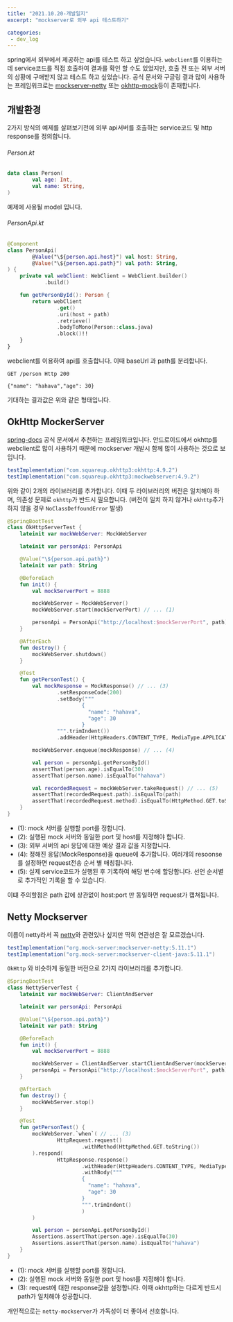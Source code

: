 ```yaml
---
title: "2021.10.20-개발일지"
excerpt: "mockserver로 외부 api 테스트하기"

categories:
 - dev_log
---
```


spring에서 외부에서 제공하는 api를 테스트 하고 싶었습니다. `webclient`를 이용하는데 service코드를 직접 호출하여 결과를 확인 할 수도 있었지만, 호출 전 또는 외부 서버의 상황에 구애받지 않고 테스트 하고 싶었습니다. 공식 문서와 구글링 결과 많이 사용하는 프레임워크로는 [mockserver-netty](https://www.mock-server.com/) 또는 [okhttp-mock](https://github.com/square/okhttp/tree/master/mockwebserver)등이 존재합니다. 


## 개발환경
2가지 방식의 예제를 살펴보기전에 외부 api서버를 호출하는 service코드 및 http response를 정의합니다.

###### Person.kt
```kotlin
data class Person(
        val age: Int,
        val name: String,
)
```

예제에 사용될 model 입니다.

###### PersonApi.kt
```kotlin
@Component
class PersonApi(
        @Value("\${person.api.host}") val host: String,
        @Value("\${person.api.path}") val path: String,
) {
    private val webClient: WebClient = WebClient.builder()
            .build()

    fun getPersonById(): Person {
        return webClient
                .get()
                .uri(host + path)
                .retrieve()
                .bodyToMono(Person::class.java)
                .block()!!
    }
}
```
webclient를 이용하여 api를 호출합니다. 이때 baseUrl 과 path를 분리합니다.

```http
GET /person Http 200 

{"name": "hahava","age": 30}
```

기대하는 결과값은 위와 같은 형태입니다.

## OkHttp MockerServer
[spring-docs](https://docs.spring.io/spring-framework/docs/current/reference/html/web-reactive.html#webflux-client-testing) 공식 문서에서 추천하는 프레임워크입니다. 안드로이드에서 okhttp를 webclient로 많이 사용하기 때문에 mockserver 개발시 함께 많이 사용하는 것으로 보입니다.


```gradle
testImplementation("com.squareup.okhttp3:okhttp:4.9.2")
testImplementation("com.squareup.okhttp3:mockwebserver:4.9.2")
```

위와 같이 2개의 라이브러리를 추가합니다. 이때 두 라이브러리의 버전은 일치해야 하며, 의존성 문제로 `okhttp`가 반드시 필요합니다. (버전이 일치 하지 않거나 `okhttp`추가 하지 않을 경우 `NoClassDeffoundError` 발생)

```kotlin
@SpringBootTest
class OkHttpServerTest {
    lateinit var mockWebServer: MockWebServer

    lateinit var personApi: PersonApi

    @Value("\${person.api.path}")
    lateinit var path: String

    @BeforeEach
    fun init() {
        val mockServerPort = 8888

        mockWebServer = MockWebServer()
        mockWebServer.start(mockServerPort) // ... (1)

        personApi = PersonApi("http://localhost:$mockServerPort", path) // ... (2)
    }

    @AfterEach
    fun destroy() {
        mockWebServer.shutdown()
    }

    @Test
    fun getPersonTest() {
        val mockResponse = MockResponse() // ... (3)
                .setResponseCode(200)
                .setBody("""
                        {
                          "name": "hahava",
                          "age": 30
                        }
                """.trimIndent()) 
                .addHeader(HttpHeaders.CONTENT_TYPE, MediaType.APPLICATION_JSON)

        mockWebServer.enqueue(mockResponse) // ... (4)

        val person = personApi.getPersonById()
        assertThat(person.age).isEqualTo(30)
        assertThat(person.name).isEqualTo("hahava")

        val recordedRequest = mockWebServer.takeRequest() // ... (5)
        assertThat(recordedRequest.path).isEqualTo(path)
        assertThat(recordedRequest.method).isEqualTo(HttpMethod.GET.toString())
    }
}
```

- (1): mock 서버를 실행할 port를 정합니다.
- (2): 실행된 mock 서버와 동일한 port 및 host를 지정해야 합니다.
- (3): 외부 서버의 api 응답에 대한 예상 결과 값을 지정합니다.
- (4): 정해진 응답(MockResponse)을 queue에 추가합니다. 여러개의 resoonse를 설정하면 request전송 순서 별 매칭됩니다.
- (5): 실제 service코드가 실행된 후 기록하여 해당 변수에 할당합니다. 선언 순서별로 추가적인 기록을 할 수 있습니다.

이떄 주의할점은 path 값에 상관없이 host:port 만 동일하면 request가 캡쳐됩니다.

## Netty Mockserver

이름이 netty라서 꼭 [netty](https://netty.io/index.html)와 관련있나 싶지만 딱히 연관성은 잘 모르겠습니다.

```gradle
testImplementation("org.mock-server:mockserver-netty:5.11.1")
testImplementation("org.mock-server:mockserver-client-java:5.11.1")
```

`OkHttp` 와 비슷하게 동일한 버전으로 2가지 라이브러리를 추가합니다.

```kotlin
@SpringBootTest
class NettyServerTest {
    lateinit var mockWebServer: ClientAndServer

    lateinit var personApi: PersonApi

    @Value("\${person.api.path}")
    lateinit var path: String

    @BeforeEach
    fun init() {
        val mockServerPort = 8888

        mockWebServer = ClientAndServer.startClientAndServer(mockServerPort)// ... (1)
        personApi = PersonApi("http://localhost:$mockServerPort", path) // ... (2)
    }

    @AfterEach
    fun destroy() {
        mockWebServer.stop()
    }

    @Test
    fun getPersonTest() {
        mockWebServer.`when`( // ... (3)
                HttpRequest.request()
                        .withMethod(HttpMethod.GET.toString())
        ).respond(
                HttpResponse.response()
                        .withHeader(HttpHeaders.CONTENT_TYPE, MediaType.APPLICATION_JSON_VALUE)
                        .withBody("""
                        {
                          "name": "hahava",
                          "age": 30
                        }
                        """.trimIndent()
                        )
        )

        val person = personApi.getPersonById()
        Assertions.assertThat(person.age).isEqualTo(30)
        Assertions.assertThat(person.name).isEqualTo("hahava")
    }
}
```

- (1): mock 서버를 실행할 port를 정합니다.
- (2): 실행된 mock 서버와 동일한 port 및 host를 지정해야 합니다.
- (3): request에 대한 response값을 설정합니다. 이때 okhttp와는 다르게 반드시 path가 일치해야 성공합니다.

개인적으로는 `netty-mockserver`가 가독성이 더 좋아서 선호합니다.